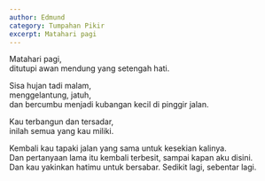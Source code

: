 ```yaml
---
author: Edmund
category: Tumpahan Pikir
excerpt: Matahari pagi
---
```


Matahari pagi,  
ditutupi awan mendung yang setengah hati.  

Sisa hujan tadi malam,  
menggelantung, jatuh,   
dan bercumbu menjadi kubangan kecil di pinggir jalan. 

Kau terbangun dan tersadar,  
inilah semua yang kau miliki. 

Kembali kau tapaki jalan yang sama untuk kesekian kalinya.  
Dan pertanyaan lama itu kembali terbesit, sampai kapan aku disini.   
Dan kau yakinkan hatimu untuk bersabar. Sedikit lagi, sebentar lagi.